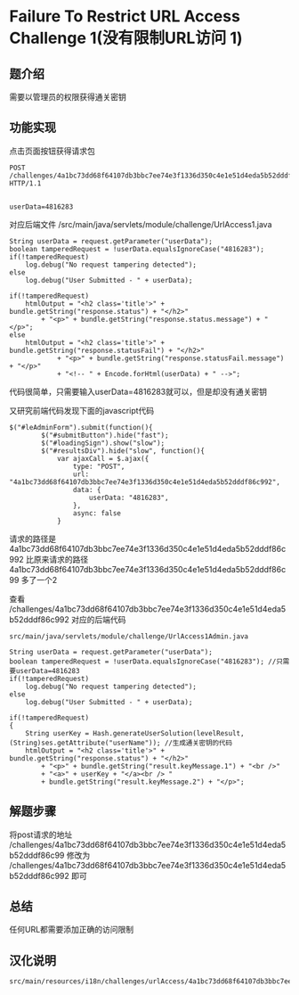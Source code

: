 #  Failure To Restrict URL Access Challenge 1(没有限制URL访问 1)

## 题介绍
需要以管理员的权限获得通关密钥 

## 功能实现 

点击页面按钮获得请求包 
```
POST /challenges/4a1bc73dd68f64107db3bbc7ee74e3f1336d350c4e1e51d4eda5b52dddf86c99 HTTP/1.1


userData=4816283
```

对应后端文件 /src/main/java/servlets/module/challenge/UrlAccess1.java

```
String userData = request.getParameter("userData");
boolean tamperedRequest = !userData.equalsIgnoreCase("4816283");
if(!tamperedRequest)
	log.debug("No request tampering detected");
else
	log.debug("User Submitted - " + userData);

if(!tamperedRequest)
	htmlOutput = "<h2 class='title'>" + bundle.getString("response.status") + "</h2>"
		+ "<p>" + bundle.getString("response.status.message") + "</p>";
else
	htmlOutput = "<h2 class='title'>" + bundle.getString("response.statusFail") + "</h2>"
			+ "<p>" + bundle.getString("response.statusFail.message") + "</p>"
			+ "<!-- " + Encode.forHtml(userData) + " -->";
```
代码很简单，只需要输入userData=4816283就可以，但是却没有通关密钥  

又研究前端代码发现下面的javascript代码
```
$("#leAdminForm").submit(function(){
		$("#submitButton").hide("fast");
		$("#loadingSign").show("slow");
		$("#resultsDiv").hide("slow", function(){
			var ajaxCall = $.ajax({
				type: "POST",
				url: "4a1bc73dd68f64107db3bbc7ee74e3f1336d350c4e1e51d4eda5b52dddf86c992",
				data: {
					userData: "4816283", 
				},
				async: false
			}
```
请求的路径是 4a1bc73dd68f64107db3bbc7ee74e3f1336d350c4e1e51d4eda5b52dddf86c992 比原来请求的路径 4a1bc73dd68f64107db3bbc7ee74e3f1336d350c4e1e51d4eda5b52dddf86c99 多了一个2 

查看 /challenges/4a1bc73dd68f64107db3bbc7ee74e3f1336d350c4e1e51d4eda5b52dddf86c992 对应的后端代码 

```
src/main/java/servlets/module/challenge/UrlAccess1Admin.java

String userData = request.getParameter("userData");
boolean tamperedRequest = !userData.equalsIgnoreCase("4816283"); //只需要userData=4816283 
if(!tamperedRequest)
	log.debug("No request tampering detected");
else
	log.debug("User Submitted - " + userData);

if(!tamperedRequest)
{
	String userKey = Hash.generateUserSolution(levelResult, (String)ses.getAttribute("userName")); //生成通关密钥的代码 
	htmlOutput = "<h2 class='title'>" + bundle.getString("response.status") + "</h2>"
		+ "<p>" + bundle.getString("result.keyMessage.1") + "<br />"
		+ "<a>" + userKey + "</a><br /> " 
		+ bundle.getString("result.keyMessage.2") + "</p>";
```

## 解题步骤  
将post请求的地址 /challenges/4a1bc73dd68f64107db3bbc7ee74e3f1336d350c4e1e51d4eda5b52dddf86c99 修改为 /challenges/4a1bc73dd68f64107db3bbc7ee74e3f1336d350c4e1e51d4eda5b52dddf86c992 即可


## 总结  
任何URL都需要添加正确的访问限制

## 汉化说明

```
src/main/resources/i18n/challenges/urlAccess/4a1bc73dd68f64107db3bbc7ee74e3f1336d350c4e1e51d4eda5b52dddf86c99_zh.properties
```
